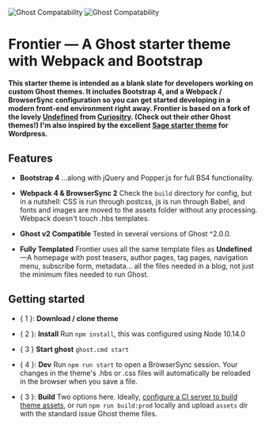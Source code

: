 ![Ghost Compatability](http://img.shields.io/badge/Compatible%20with%20Ghost-v2%20+-brightgreen.svg) ![Ghost Compatability](http://img.shields.io/badge/Compatible%20with%20Ghost%20LTS-v0.11.11%20+-brightgreen.svg)

Frontier — A Ghost starter theme with Webpack and Bootstrap
======================================================

**This starter theme is intended as a blank slate for developers working on custom Ghost themes. It includes Bootstrap 4, and a Webpack / BrowserSync configuration so you can get started developing in a modern front-end environment right away. Frontier is based on a fork of the lovely [Undefined](https://github.com/curiositry/undefined-ghost-theme) from [Curiositry](https://github.com/curiositry). (Check out their other Ghost themes!) I'm also inspired by the excellent [Sage starter theme](https://github.com/roots/sage) for Wordpress.**

## Features

- **Bootstrap 4** ...along with jQuery and Popper.js for full BS4 functionality.

- **Webpack 4 & BrowserSync 2**  Check the `build` directory for config, but in a nutshell: CSS is run through postcss, js is run through Babel, and fonts and images are moved to the assets folder without any processing. Webpack doesn't touch .hbs templates.

- **Ghost v2 Compatible** Tested in several versions of Ghost ^2.0.0.

- **Fully Templated** Frontier uses all the same template files as **Undefined**—A homepage with post teasers, author pages, tag pages, navigation menu, subscribe form, metadata... all the files needed in a blog, not just the minimum files needed to run Ghost.

## Getting started

- { 1 }: **Download / clone theme**

- { 2 }: **Install** Run `npm install`, this was configured using Node 10.14.0

- { 3 } **Start ghost** `ghost.cmd start`

- { 4 }: **Dev** Run `npm run start` to open a BrowserSync session. Your changes in the theme's .hbs or .css files will automatically be reloaded in the browser when you save a file.

- { 3 }: **Build** Two options here. Ideally, [configure a CI server to build theme assets](https://jamesfacts.com/building-a-continuous-integration-pipeline-for-your-ghost-theme/), or run `npm run build:prod` locally and upload `assets` dir with the standard issue Ghost theme files.
